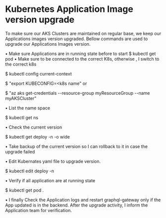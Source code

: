 # Kubernetes Application Image version upgrade
To make sure our AKS Clusters are maintained on regular base, we keep our Applications images version upgraded. Bellow commands are used to upgrade our Applications Images version.

•	Make sure Applications are in running state before to start
  $ kubectl get pod
•	Make sure to be  connected to the correct K8s, otherwise , I switch to the correct k8s

  $ kubectl config current-context 
  
  $ "export KUBECONFIG=<k8s name" or
  
  $ "az aks get-credentials --resource-group myResourceGroup --name myAKSCluster"
  
•	List the name space 

  $ kubectl get ns 

•	Check the current version

  $ kubectl get deploy -n <name space> -o wide
  
•	Take backup of the current version so I can rollback to it in case the upgrade failed
  
•	Edit  Kubernates yaml file to upgrade version.
  
  $ kubectl edit deploy <applictaion name> -n <name space> 
  
•	Verify if all application are at running state
  
  $ kubectl get pod <name space>.
  
•	I finally Check the Application logs and restart graphql-gateway only if the App updated is in the backend. After the upgrade activity, I inform the Application team for verification.
